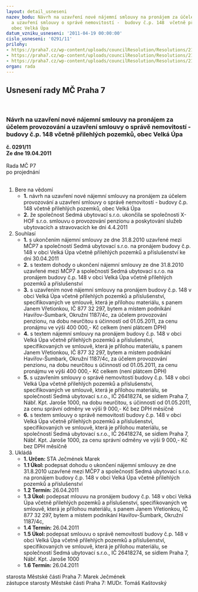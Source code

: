 ```yaml
---
layout: detail_usneseni
nazev_bodu: Návrh na uzavření nové nájemní smlouvy na pronájem za účelem provozování
  a uzavření smlouvy o správě nemovitostí -  budovy č.p. 148  včetně přilehlých pozemků,
  obec Velká Úpa
datum_vzniku_usneseni: '2011-04-19 00:00:00'
cislo_usneseni: '0291/11'
prilohy:
- https://praha7.cz/wp-content/uploads/councilResolution/Resolutions/21734/21-11-ukon%c4%8den%c3%ad_n%c3%a1jemn%c3%ad_smlouvy_mc7_7u.doc
- https://praha7.cz/wp-content/uploads/councilResolution/Resolutions/21734/21-11-n%c3%a1jemn%c3%ad_smlouva_mc7-v%c5%99etionka.doc
- https://praha7.cz/wp-content/uploads/councilResolution/Resolutions/21734/21-11-smlouva_o_spr%c3%a1v%c4%9b_nemovitost%c3%ad_mc7-7u.doc
organ: rada
---
```

<div id="ucUsn_pList" class="usn">
	<span><h2>Usnesení rady MČ Praha 7 </h2>
<br></span><div class="standBody">
<span><h3>Návrh na uzavření nové nájemní smlouvy na pronájem za účelem provozování a uzavření smlouvy o správě nemovitostí -  budovy č.p. 148  včetně přilehlých pozemků, obec Velká Úpa</h3></span><div class="center">
		<strong>č. 0291/11</strong><br>
	</div>
<div class="center">
		<strong>Ze dne 19.04.2011</strong><br><br>
	</div>Rada MČ P7<br> po projednání<br><br><ol>
<li>Bere na vědomí<ul>
<li>
<strong>1.</strong> návrh na uzavření nové nájemní smlouvy na pronájem za účelem provozování a uzavření smlouvy o správě nemovitostí -  budovy č.p. 148  včetně přilehlých pozemků, obec Velká Úpa</li>
<li>
<strong>2.</strong> že společnost Sedmá ubytovací s.r.o. ukončila se společnosti X-HOF s.r.o.  smlouvu  o provozování penzionu a poskytování služeb ubytovacích a stravovacích ke dni 4.4.2011</li>
</ul>
</li>
<li>Souhlasí<ul>
<li>
<strong>1.</strong> s ukončením nájemní smlouvy ze dne 31.8.2010 uzavřené mezi MČP7 a společností Sedmá ubytovací s.r.o. na pronájem budovy č.p. 148 v obci Velká Úpa včetně přilehlých pozemků a příslušenství ke dni 30.04.2011</li>
<li>
<strong>2.</strong> s textem dohody o ukončení nájemní smlouvy ze dne 31.8.2010 uzavřené mezi MČP7 a společností Sedmá ubytovací s.r.o. na pronájem budovy č.p. 148 v obci Velká Úpa včetně přilehlých pozemků a příslušenství </li>
<li>
<strong>3.</strong> s uzavřením nové nájemní smlouvy na pronájem budovy č.p. 148 v obci Velká Úpa včetně přilehlých pozemků a příslušenství, specifikovaných ve smlouvě, která je přílohou materiálu, s panem Janem Vřetionkou, IČ 877 32 297, bytem a místem podnikání Havířov-Šumbark, Okružní 1187/4c, za účelem provozování penzionu, na dobu neurčitou s účinností od 01.05.2011, za cenu pronájmu ve výši 400 000,- Kč celkem (není plátcem DPH)</li>
<li>
<strong>4.</strong> s textem  nájemní smlouvy na pronájem budovy č.p. 148 v obci Velká Úpa včetně přilehlých pozemků a příslušenství, specifikovaných ve smlouvě, která je přílohou materiálu, s panem Janem Vřetionkou, IČ 877 32 297, bytem a místem podnikání Havířov-Šumbark, Okružní 1187/4c, za účelem provozování penzionu, na dobu neurčitou s účinností od 01.05.2011, za cenu pronájmu ve výši 400 000,- Kč celkem (není plátcem DPH)</li>
<li>
<strong>5.</strong> s uzavřením  smlouvy o správě nemovitostí  budovy č.p. 148 v obci Velká Úpa včetně přilehlých pozemků a příslušenství, specifikovaných ve smlouvě, která je přílohou materiálu, se společností Sedmá ubytovací s.r.o., IČ 26418274, se sídlem Praha 7, Nábř. Kpt. Jaroše 1000, na dobu neurčitou, s účinností od 01.05.2011, za cenu správní odměny ve výši 9 000,- Kč bez DPH měsíčně</li>
<li>
<strong>6.</strong> s textem smlouvy o správě nemovitostí  budovy č.p. 148 v obci Velká Úpa včetně přilehlých pozemků a příslušenství, specifikovaných ve smlouvě, která je přílohou materiálu, se společností Sedmá ubytovací s.r.o., IČ 26418274, se sídlem Praha 7, Nábř. Kpt. Jaroše 1000, za cenu správní odměny ve výši 9 000,- Kč bez DPH měsíčně</li>
</ul>
</li>
<li>Ukládá<ul>
<li>
<strong>1. Určen: </strong>STA Ječmének Marek</li>
<li>
<strong>1.1 Úkol: </strong>podepsat dohodu o ukončení nájemní smlouvy ze dne 31.8.2010 uzavřené mezi MČP7 a společností Sedmá ubytovací s.r.o.  na pronájem budovy č.p. 148 v obci Velká Úpa včetně přilehlých pozemků a příslušenství</li>
<li>
<strong>1.2 Termín: </strong>26.04.2011</li>
<li>
<strong>1.3 Úkol: </strong>podepsat mlouvu na pronájem budovy č.p. 148 v obci Velká Úpa včetně přilehlých pozemků a příslušenství, specifikovaných ve smlouvě, která je přílohou materiálu, s panem Janem Vřetionkou, IČ 877 32 297, bytem a místem podnikání Havířov-Šumbark, Okružní 1187/4c,</li>
<li>
<strong>1.4 Termín: </strong>26.04.2011</li>
<li>
<strong>1.5 Úkol: </strong>podepsat  smlouvu o správě nemovitostí  budovy č.p. 148 v obci Velká Úpa včetně přilehlých pozemků a příslušenství, specifikovaných ve smlouvě, která je přílohou materiálu, se společností Sedmá ubytovací s.r.o., IČ 26418274, se sídlem Praha 7, Nábř. Kpt. Jaroše 1000</li>
<li>
<strong>1.6 Termín: </strong>26.04.2011</li>
</ul>
</li>
</ol>starosta Městské části Praha 7: Marek Ječmének<br>zástupce starosty Městské části Praha 7: MUDr. Tomáš Kaštovský 
</div>
</div>